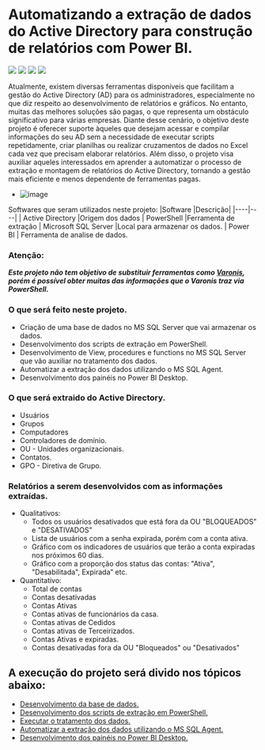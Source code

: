 # Automatizando a extração de dados do Active Directory para construção de relatórios com Power BI.
![](https://img.shields.io/powershellgallery/dt/powershell?&logo=Powershell&label=powershell&color=white
)
![](https://img.shields.io/powershellgallery/dt/Microsoft%20SQL%20Server?&logo=Microsoft%20SQL%20Server&label=Microsoft%20SQL%20Server&color=white)
![](https://img.shields.io/powershellgallery/dt/Microsoft%20Active%20Directory?logo=Microsoft%20Active%20Directory&label=Microsoft%20Active%20Directory&color=white)
![](https://img.shields.io/powershellgallery/dt/Power%20BI?logo=Power%20BI&label=Power%20BI&color=white)

Atualmente, existem diversas ferramentas disponíveis que facilitam a gestão do Active Directory (AD) para os administradores, especialmente no que diz respeito ao desenvolvimento de relatórios e gráficos. No entanto, muitas das melhores soluções são pagas, o que representa um obstáculo significativo para várias empresas.
Diante desse cenário, o objetivo deste projeto é oferecer suporte àqueles que desejam acessar e compilar informações do seu AD sem a necessidade de executar scripts repetidamente, criar planilhas ou realizar cruzamentos de dados no Excel cada vez que precisam elaborar relatórios. Além disso, o projeto visa auxiliar aqueles interessados em aprender a automatizar o processo de extração e montagem de relatórios do Active Directory, tornando a gestão mais eficiente e menos dependente de ferramentas pagas.

* ![image](https://github.com/j-a-vicente/Automatizando_a_extra_ao_Active_Directory_relatorios/blob/main/Imagens/pwb_user.PNG?raw=true)

Softwares que seram utilizados neste projeto:
|Software |Descrição|
|----|----|
| Active Directory |Origem dos dados
| PowerShell     |Ferramenta de extração
| Microsoft SQL Server  |Local para armazenar os dados.
| Power BI | Ferramenta de analise de dados.


### Atenção:
<i><b> Este projeto não tem objetivo de substituir ferramentas como [Varonis](https://www.varonis.com/blog/what-is-active-directory), porém é possível obter muitas das informações que o Varonis traz via PowerShell.</i></b>


### O que será feito neste projeto.
+ Criação de uma base de dados no MS SQL Server que vai armazenar os dados.
+ Desenvolvimento dos scripts de extração em PowerShell.
+ Desenvolvimento de View, procedures e functions no MS SQL Server que vão auxiliar no tratamento dos dados.
+ Automatizar a extração dos dados utilizando o MS SQL Agent.
+ Desenvolvimento dos painéis no Power BI Desktop.

### O que será extraido do Active Directory.
- Usuários
- Grupos
- Computadores
- Controladores de domínio.
- OU - Unidades organizacionais.
- Contatos.
- GPO - Diretiva de Grupo.

### Relatórios a serem desenvolvidos com as informações extraídas.
- Qualitativos:
    - Todos os usuários desativados que está fora da OU "BLOQUEADOS" e "DESATIVADOS"
    - Lista de usuários com a senha expirada, porém com a conta ativa.
    - Gráfico  com os indicadores de usuários que terão a conta expiradas nos próximos 60 dias.
    - Gráfico  com a proporção dos status das contas: "Ativa", "Desabilitada", Expirada” etc.
- Quantitativo:
    - Total de contas
    - Contas desativadas
    - Contas Ativas
    - Contas ativas de funcionários da casa.
    - Contas ativas de Cedidos
    - Contas ativas de Terceirizados.
    - Contas Ativas e expiradas.
    - Contas desativadas fora da OU "Bloqueados" ou "Desativados"  


## A execução do projeto será divido nos tópicos  abaixo:

+ [Desenvolvimento da base de dados.](https://github.com/j-a-vicente/Automatizando_a_extra_ao_Active_Directory_relatorios/blob/main/base_de_dados/README.md)
+ [Desenvolvimento dos scripts de extração em PowerShell.](https://github.com/j-a-vicente/Automatizando_a_extra_ao_Active_Directory_relatorios/blob/main/script_extracao/README.md)
+ [Executar o tratamento dos dados.](https://github.com/j-a-vicente/Automatizando_a_extra_ao_Active_Directory_relatorios/blob/main/tratamento_de_dados/README.md)
+ [Automatizar a extração dos dados utilizando o MS SQL Agent.](https://github.com/j-a-vicente/Automatizando_a_extra_ao_Active_Directory_relatorios/blob/main/automatizar_extra/README.md)
+ [Desenvolvimento dos painéis no Power BI Desktop.](https://github.com/j-a-vicente/Automatizando_a_extra_ao_Active_Directory_relatorios/tree/main/power_bi_desktop)

